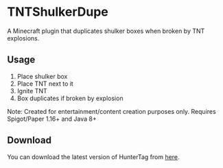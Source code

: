 # TNTShulkerDupe

A Minecraft plugin that duplicates shulker boxes when broken by TNT explosions.

## Usage
1. Place shulker box
2. Place TNT next to it
3. Ignite TNT
4. Box duplicates if broken by explosion

Note: Created for entertainment/content creation purposes only.
Requires Spigot/Paper 1.16+ and Java 8+

## Download

You can download the latest version of HunterTag from [here](./TNTShulkerDupe.jar).
